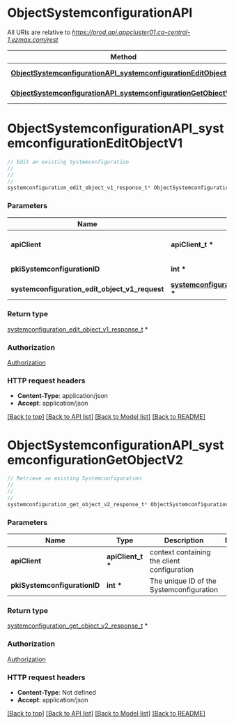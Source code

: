# ObjectSystemconfigurationAPI

All URIs are relative to *https://prod.api.appcluster01.ca-central-1.ezmax.com/rest*

Method | HTTP request | Description
------------- | ------------- | -------------
[**ObjectSystemconfigurationAPI_systemconfigurationEditObjectV1**](ObjectSystemconfigurationAPI.md#ObjectSystemconfigurationAPI_systemconfigurationEditObjectV1) | **PUT** /1/object/systemconfiguration/{pkiSystemconfigurationID} | Edit an existing Systemconfiguration
[**ObjectSystemconfigurationAPI_systemconfigurationGetObjectV2**](ObjectSystemconfigurationAPI.md#ObjectSystemconfigurationAPI_systemconfigurationGetObjectV2) | **GET** /2/object/systemconfiguration/{pkiSystemconfigurationID} | Retrieve an existing Systemconfiguration


# **ObjectSystemconfigurationAPI_systemconfigurationEditObjectV1**
```c
// Edit an existing Systemconfiguration
//
// 
//
systemconfiguration_edit_object_v1_response_t* ObjectSystemconfigurationAPI_systemconfigurationEditObjectV1(apiClient_t *apiClient, int pkiSystemconfigurationID, systemconfiguration_edit_object_v1_request_t * systemconfiguration_edit_object_v1_request);
```

### Parameters
Name | Type | Description  | Notes
------------- | ------------- | ------------- | -------------
**apiClient** | **apiClient_t \*** | context containing the client configuration |
**pkiSystemconfigurationID** | **int \*** | The unique ID of the Systemconfiguration | 
**systemconfiguration_edit_object_v1_request** | **[systemconfiguration_edit_object_v1_request_t](systemconfiguration_edit_object_v1_request.md) \*** |  | 

### Return type

[systemconfiguration_edit_object_v1_response_t](systemconfiguration_edit_object_v1_response.md) *


### Authorization

[Authorization](../README.md#Authorization)

### HTTP request headers

 - **Content-Type**: application/json
 - **Accept**: application/json

[[Back to top]](#) [[Back to API list]](../README.md#documentation-for-api-endpoints) [[Back to Model list]](../README.md#documentation-for-models) [[Back to README]](../README.md)

# **ObjectSystemconfigurationAPI_systemconfigurationGetObjectV2**
```c
// Retrieve an existing Systemconfiguration
//
// 
//
systemconfiguration_get_object_v2_response_t* ObjectSystemconfigurationAPI_systemconfigurationGetObjectV2(apiClient_t *apiClient, int pkiSystemconfigurationID);
```

### Parameters
Name | Type | Description  | Notes
------------- | ------------- | ------------- | -------------
**apiClient** | **apiClient_t \*** | context containing the client configuration |
**pkiSystemconfigurationID** | **int \*** | The unique ID of the Systemconfiguration | 

### Return type

[systemconfiguration_get_object_v2_response_t](systemconfiguration_get_object_v2_response.md) *


### Authorization

[Authorization](../README.md#Authorization)

### HTTP request headers

 - **Content-Type**: Not defined
 - **Accept**: application/json

[[Back to top]](#) [[Back to API list]](../README.md#documentation-for-api-endpoints) [[Back to Model list]](../README.md#documentation-for-models) [[Back to README]](../README.md)


